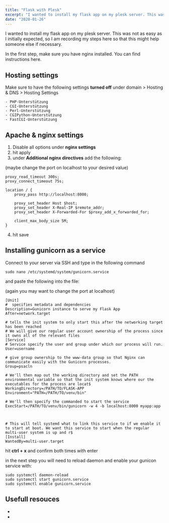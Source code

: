 ```yaml
---
title: "Flask with Plesk"
excerpt: "I wanted to install my flask app on my plesk server. This was not as easy as I initially expected, so I am recording my steps here so that this might help someone else if necessary."
date: "2020-01-26"
---
```


I wanted to install my flask app on my plesk server. This was not as easy as I initially expected, so I am recording my steps here so that this might help someone else if necessary.

In the first step, make sure you have nginx installed. You can find instructions <PageLink url="https://support.plesk.com/hc/en-us/articles/213944825-How-to-install-and-enable-nginx-reverse-proxy-on-a-Plesk-for-Linux-server">here</PageLink>.

## Hosting settings

Make sure to have the following settings **turned off** under domain > Hosting & DNS > Hosting Settings

```
- PHP-Unterstützung
- CGI-Unterstützung
- Perl-Unterstützung
- CGIPython-Unterstützung
- FastCGI-Unterstützung
```

## Apache & nginx settings

1. Disable all options under **nginx settings**
2. hit apply
3. under **Additional nginx directives** add the following:

(maybe change the port on localhost to your desired value)

```
proxy_read_timeout 300s;
proxy_connect_timeout 75s;

location / {
	proxy_pass http://localhost:8000;

	proxy_set_header Host $host;
	proxy_set_header X-Real-IP $remote_addr;
	proxy_set_header X-Forwarded-For $proxy_add_x_forwarded_for;

	client_max_body_size 5M;
}
```

4. hit save

## Installing gunicorn as a service

Connect to your server via SSH and type in the following command

`sudo nano /etc/systemd/system/gunicorn.service`

and paste the following into the file:

(again you may want to change the port at localhost)

```
[Unit]
#  specifies metadata and dependencies
Description=Gunicorn instance to serve my Flask App
After=network.target

# tells the init system to only start this after the networking target has been reached
# We will give our regular user account ownership of the process since it owns all of the relevant files
[Service]
# Service specify the user and group under which our process will run.
User=username

# give group ownership to the www-data group so that Nginx can communicate easily with the Gunicorn processes.
Group=psacln

# We'll then map out the working directory and set the PATH environmental variable so that the init system knows where our the executables for the process are locat$
WorkingDirectory=/PATH/TO/FLASK-APP
Environment="PATH=/PATH/TO/venv/bin"

# We'll then specify the commanded to start the service
ExecStart=/PATH/TO/venv/bin/gunicorn -w 4 -b localhost:8000 myapp:app



# This will tell systemd what to link this service to if we enable it to start at boot. We want this service to start when the regular multi-user system is up and r$
[Install]
WantedBy=multi-user.target
```

hit **ctrl + x** and confirm both times with enter

in the next step you will need to reload daemon and enable your gunicon service with:

```
sudo systemctl daemon-reload
sudo systemctl start gunicorn.service
sudo systemctl enable gunicorn.service
```

## Usefull resouces

- <PageLink url="https://medium.com/@mosenturm/nginx-als-proxy-server-für-gunicorn-unter-plesk-einrichten-ca2f30f54fef" />
- <PageLink url="https://www.digitalocean.com/community/tutorials/how-to-serve-flask-applications-with-gunicorn-and-nginx-on-ubuntu-18-04" />
